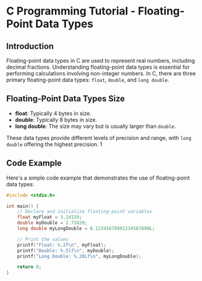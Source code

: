 # C Programming Tutorial - Floating-Point Data Types

## Introduction

Floating-point data types in C are used to represent real numbers, including decimal fractions. Understanding floating-point data types is essential for performing calculations involving non-integer numbers. In C, there are three primary floating-point data types: `float`, `double`, and `long double`.

## Floating-Point Data Types Size

- **float**: Typically 4 bytes in size.
- **double**: Typically 8 bytes in size.
- **long double**: The size may vary but is usually larger than `double`.

These data types provide different levels of precision and range, with `long double` offering the highest precision.
1
## Code Example

Here's a simple code example that demonstrates the use of floating-point data types:

```c
#include <stdio.h>

int main() {
    // Declare and initialize floating-point variables
    float myFloat = 3.14159;
    double myDouble = 2.71828;
    long double myLongDouble = 0.12345678901234567890L;

    // Print the values
    printf("Float: %.2f\n", myFloat);
    printf("Double: %.5lf\n", myDouble);
    printf("Long Double: %.20Lf\n", myLongDouble);

    return 0;
}

